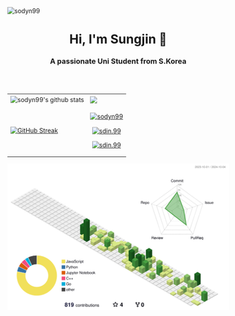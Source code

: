 <!--<img src="https://capsule-render.vercel.app/api?type=waving&color=silver&height=200&section=header" alt="header" style="-webkit-user-drag: none;user-select: none;"/>-->

<p align="left"> <img src="https://komarev.com/ghpvc/?username=sodyn99&label=Profile%20views&color=0e75b6&style=flat" alt="sodyn99" /> </p>

<h1 align="center">Hi, I'm Sungjin 👋</h1>
<h3 align="center">A passionate Uni Student from S.Korea</h3>
<br><br>

<table>
      <tr>
            <td><img align="center" src="https://github-readme-stats.vercel.app/api/?username=sodyn99&show_icons=true&include_all_commits=true&theme=buefy&hide_border=true" alt="sodyn99's github stats" /></td>
            <td><img align="center" src="https://github-readme-stats.vercel.app/api/top-langs/?username=sodyn99&layout=compact&theme=buefy&hide_border=true" /></td>
      </tr>
      <tr>
            <td><a href="https://git.io/streak-stats"><img src="https://github-readme-streak-stats.herokuapp.com?user=sodyn99&hide_border=true&background=f6f8fa" alt="GitHub Streak" /></a></a></td>
            <td align="center">
                  <p><a href="https://linkedin.com/in/sdin99" target="_blank"><img align="center" src="https://img.shields.io/badge/LinkedIn-0077B5?style=for-the-badge&logo=linkedin&logoColor=white" alt="sodyn99"/></a></p>
                  <p><a href="https://instagram.com/sdin.99" target="blank"><img align="center" src="https://img.shields.io/badge/Instagram-E4405F?style=for-the-badge&logo=instagram&logoColor=white" alt="sdin.99"/></a></p>
                  <p><a href="mailto:sodyn99@gmail.com" target="blank"><img align="center" src="https://img.shields.io/badge/Gmail-D14836?style=for-the-badge&logo=gmail&logoColor=white" alt="sdin.99"/></a></p>
                  <!--<a href="https://discord.gg/uTny3x3Xeq" target="blank"><img align="center" src="https://raw.githubusercontent.com/rahuldkjain/github-profile-readme-generator/master/src/images/icons/Social/discord.svg" alt="285960214337945600" height="30" width="40" /></a>-->
            </td>
      </tr>
</table>

<!--[![Solved.ac Profile](http://mazassumnida.wtf/api/generate_badge?boj=sdin)](https://solved.ac/sdin)-->

<!--
### Top Repositories:

<a href="https://github.com/sodyn99/sodyn99.github.io">
  <img align="center" src="https://github-readme-stats.vercel.app/api/pin/?username=sodyn99&repo=sodyn99.github.io&theme=buefy" />
</a>
<a href="https://github.com/sodyn99/sports-web-crawling">
  <img align="center" src="https://github-readme-stats.vercel.app/api/pin/?username=sodyn99&repo=sports-web-crawling&theme=buefy" />
</a>
-->

<!--![](https://github-profile-trophy.vercel.app/?username=sodyn99&theme=flat&no-frame=false&no-bg=false&margin-w=4)-->

![](profile-3d-contrib/profile-green-animate.svg)

<!--<img src="https://capsule-render.vercel.app/api?type=waving&color=silver&height=200&section=footer" alt="footer" style="-webkit-user-drag: none;user-select: none;"/>-->
